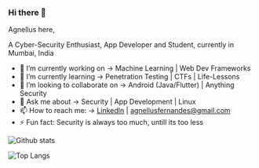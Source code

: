 ### Hi there 👋

Agnellus here,

A Cyber-Security Enthusiast, App Developer and Student, currently in Mumbai, India

<!--
**AgnellusX1/AgnellusX1** is a ✨ _special_ ✨ repository because its `README.md` (this file) appears on your GitHub profile.

Here are some ideas to get you started:
-->
- 🔭 I’m currently working on  -> Machine Learning | Web Dev Frameworks
- 🌱 I’m currently learning -> Penetration Testing | CTFs | Life-Lessons
- 👯 I’m looking to collaborate on  -> Android (Java/Flutter) | Anything Security
- 💬 Ask me about -> Security | App Development | Linux
- 📫 How to reach me: -> [LinkedIn](https://www.linkedin.com/in/agnellus-fernandes-81232b192) | <agnellusfernandes@gmail.com>
- ⚡ Fun fact: Security is always too much, untill its too less
<!--
- 🤔 I’m looking for help with ...

- 😄 Pronouns: ...
-->

![Github stats](https://github-readme-stats.vercel.app/api?username=AgnellusX1&count_private=true&theme=tokyonight&show_icons=true)

![Top Langs](https://github-readme-stats.vercel.app/api/top-langs/?username=AgnellusX1&layout=compact&theme=tokyonight)
